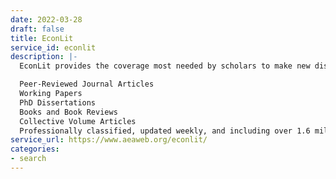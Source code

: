 ```yaml
---
date: 2022-03-28
draft: false
title: EconLit
service_id: econlit
description: |-
  EconLit provides the coverage most needed by scholars to make new discoveries, develop important insights, and contribute valuable research to the economics community.

  Peer-Reviewed Journal Articles
  Working Papers
  PhD Dissertations
  Books and Book Reviews
  Collective Volume Articles
  Professionally classified, updated weekly, and including over 1.6 million records, EconLit covers economics literature published over the last 130 years from leading institutions in 74 countries.  In combination with the optional full-text package of over 500 journals, including the prestigious AEA journals, EconLit provides a comprehensive library of economics literature.
service_url: https://www.aeaweb.org/econlit/
categories:
- search
---
```



